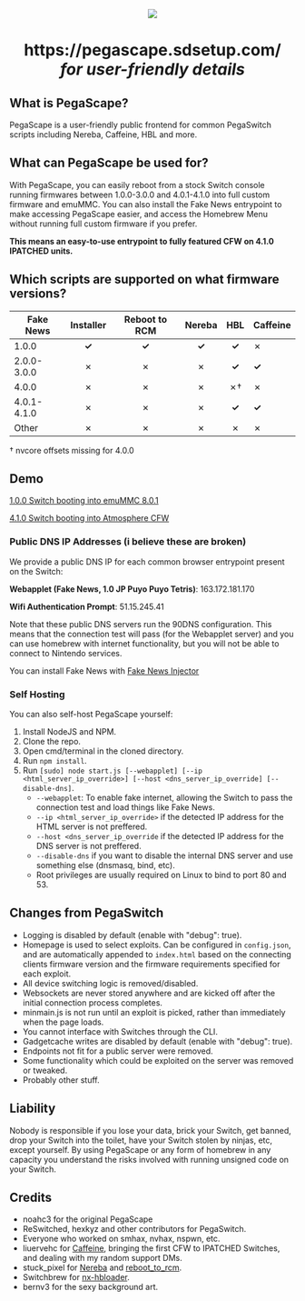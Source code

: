 <p align="center">
  <a href=https://pegascape.sdsetup.com"><img src=https://i.imgur.com/H9ZLk33.png></a>
                                        </p>
                                        
<h1 align=center>https://pegascape.sdsetup.com/<br><i>for user-friendly details</i></h1>

## What is PegaScape?

PegaScape is a user-friendly public frontend for common PegaSwitch scripts including Nereba, Caffeine, HBL and more.

## What can PegaScape be used for?

With PegaScape, you can easily reboot from a stock Switch console running firmwares between 1.0.0-3.0.0 and 4.0.1-4.1.0 into full custom firmware and emuMMC. You can also install the Fake News entrypoint to make accessing PegaScape easier, and access the Homebrew Menu without running full custom firmware if you prefer.

**This means an easy-to-use entrypoint to fully featured CFW on 4.1.0 IPATCHED units.**

## Which scripts are supported on what firmware versions?

Fake News | Installer |	Reboot to RCM |	Nereba | HBL | Caffeine
------------|:-----------:|:---------------:|:--------:|:------:|----------
1.0.0 |	**✓** |	**✓** |	**✓** |	**✓** |	✗
2.0.0-3.0.0 |	✗ |	✗ |	✗ |	**✓** |	**✓**
4.0.0 |	✗ |	✗ |	✗ |	✗† | 	✗
4.0.1-4.1.0 |	✗ |	✗ |	✗ |	**✓** | 	**✓**
Other |	✗ |	✗ |	✗ |	✗ | 	✗

† nvcore offsets missing for 4.0.0

## Demo

[1.0.0 Switch booting into emuMMC 8.0.1](https://www.youtube.com/watch?v=hjZvmoRjA1U)

[4.1.0 Switch booting into Atmosphere CFW](https://www.youtube.com/watch?v=DBVjrjoZO8w)


### Public DNS IP Addresses (i believe these are broken)

We provide a public DNS IP for each common browser entrypoint present on the Switch:

**Webapplet (Fake News, 1.0 JP Puyo Puyo Tetris)**: 163.172.181.170

**Wifi Authentication Prompt**:	51.15.245.41

Note that these public DNS servers run the 90DNS configuration. This means that the connection test will pass (for the Webapplet server) and you can use homebrew with internet functionality, but you will not be able to connect to Nintendo services.

You can install Fake News with <a href="https://github.com/noahc3/fakenews-injector/releases/latest">Fake News Injector</a>

### Self Hosting

You can also self-host PegaScape yourself:

1. Install NodeJS and NPM.
2. Clone the repo.
3. Open cmd/terminal in the cloned directory.
4. Run `npm install`.
5. Run `[sudo] node start.js [--webapplet] [--ip <html_server_ip_override>] [--host <dns_server_ip_override] [--disable-dns]`.
    * `--webapplet`: To enable fake internet, allowing the Switch to pass the connection test and load things like Fake News.
    * `--ip <html_server_ip_override>` if the detected IP address for the HTML server is not preffered.
    * `--host <dns_server_ip_override` if the detected IP address for the DNS server is not preffered.
    * `--disable-dns` if you want to disable the internal DNS server and use something else (dnsmasq, bind, etc).
    * Root privileges are usually required on Linux to bind to port 80 and 53.
    
## Changes from PegaSwitch

* Logging is disabled by default (enable with "debug": true).
* Homepage is used to select exploits. Can be configured in `config.json`, and are automatically appended to `index.html` based on the connecting clients firmware version and the firmware requirements specified for each exploit.
* All device switching logic is removed/disabled.
* Websockets are never stored anywhere and are kicked off after the initial connection process completes.
* minmain.js is not run until an exploit is picked, rather than immediately when the page loads.
* You cannot interface with Switches through the CLI.
* Gadgetcache writes are disabled by default (enable with "debug": true).
* Endpoints not fit for a public server were removed.
* Some functionality which could be exploited on the server was removed or tweaked.
* Probably other stuff.

## Liability

Nobody is responsible if you lose your data, brick your Switch, get banned, drop your Switch into the toilet, have your Switch stolen by ninjas, etc, except yourself. By using PegaScape or any form of homebrew in any capacity you understand the risks involved with running unsigned code on your Switch.

## Credits
* noahc3 for the original PegaScape
* ReSwitched, hexkyz and other contributors for PegaSwitch.
* Everyone who worked on smhax, nvhax, nspwn, etc.
* liuervehc for <a href="https://github.com/liuervehc/caffeine/">Caffeine</a>, bringing the first CFW to IPATCHED Switches, and dealing with my random support DMs.
* stuck_pixel for <a href="https://github.com/pixel-stuck/nereba/">Nereba</a> and <a href="https://github.com/pixel-stuck/reboot_to_rcm">reboot_to_rcm</a>.
* Switchbrew for <a href="https://github.com/switchbrew/nx-hbloader">nx-hbloader</a>.
* bernv3 for the sexy background art.

